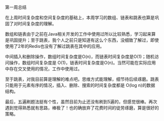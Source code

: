 第一周总结

在上周时间复杂度和空间复杂度的基础上，本周学习的数组、链表和跳表也算是巩固了对时间复杂度的理解。

数组和链表由于之前在Java相关开发的工作中使用过所以比较熟悉，学习起来算是巩固提升；至于跳表，我个人之前只是知道有这么个东西，没细致了解过，即使使用了2年的Redis也没有了解过跳表在其中的应用。

中间插入和删除操作，数组时间复杂度是O(n)，而链表时间复杂度是O(1)；随机访问操作，数组时间复杂度是 O(1)，链表时间复杂度是O(n)。当然可能在实际应用中存在交叉使用的情况，工作中使用过。

至于跳表，对我目前算是理解的难点吧。思维方式能理解，细节待后续琢磨。跳表只能用于元素有序的情况，插入、删除、搜索的时间复杂度都是 O(log n)的数据结构。

最后，五遍刷题法挺有个性，虽然目前为止还没有刷到5遍的，但感觉很棒。再次遇到觉得熟悉就有思路，棒极了！也的确放弃了花费时间的徒劳琢磨，算是很好的策略。